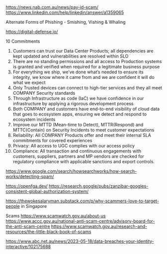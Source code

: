 

https://news.nab.com.au/news/pay-id-scam/
https://www.linkedin.com/help/linkedin/answer/a1359065

Alternate Forms of Phishing - Smishing, Vishing & Whaling


https://digital-defense.io/


10 Commitments
1. Customers can trust our Data Center Products; all dependencies are kept updated and vulnerabilities are resolved within SLO
1. There are no standing permissions and all access to Production systems is granted and verified when required for a legitimate business purpose
1. For everything we ship, we’ve done what’s needed to ensure its integrity, we know where it came from and we are confident it will do what we expect
1. Only Trusted devices can connect to high-tier services and they all meet COMPANY Security standards
1. Through Infrastructure as code (IaC) we have confidence in our infrastructure by applying a rigorous development process
1. Both COMPANY and customers have end-to-end visibility of cloud data that goes to ecosystem apps, ensuring we detect and respond to ecosystem incidents
1. Improve our MTTD (Mean-time to Detect), MTTR(Respond) and MTTC(Contain) on Security Incidents to meet customer expectations
1.  Reliability: All COMPANY Products offer and meet their internal SLA commitments for covered  experiences
1.  Privacy: All access to UGC complies with our access policy
1.  Compliance: All transaction and continuous engagements with customers, suppliers, partners and MP vendors are checked for regulatory compliance with applicable sanctions and export controls.


https://www.google.com/search/howsearchworks/how-search-works/detecting-spam/

https://openfga.dev/
https://research.google/pubs/zanzibar-googles-consistent-global-authorization-system/

https://thewokesalaryman.substack.com/p/why-scammers-love-to-target-people in Singapore


Scams
https://www.scamwatch.gov.au/about-us
https://www.accc.gov.au/national-anti-scam-centre/advisory-board-for-the-anti-scam-centre
https://www.scamwatch.gov.au/research-and-resources/the-little-black-book-of-scams

https://www.abc.net.au/news/2023-05-18/data-breaches-your-identity-interactive/102175688
